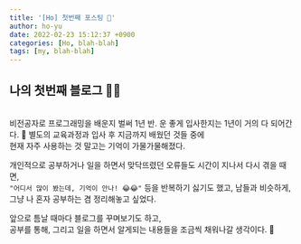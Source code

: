 ```yaml
---
title: '[Ho] 첫번째 포스팅 🎉'
author: ho-yu
date: 2022-02-23 15:12:37 +0900
categories: [Ho, blah-blah]
tags: [my, blah-blah]
---
```


## 나의 첫번째 블로그 🎊🎊
<br>
비전공자로 프로그래밍을 배운지 벌써 1년 반.    
운 좋게 입사한지는 1년이 거의 다 되어간다. 🙌  
별도의 교육과정과 입사 후 지금까지 배웠던 것들 중에 <br>
현재 자주 사용하는 것 말고는 기억이 가물가물해졌다.


개인적으로 공부하거나 일을 하면서 맞닥뜨렸던 오류들도 시간이 지나서 다시 겪을 때면,  
`"어디서 많이 봤는데, 기억이 안나! 😂😂"` 등을 반복하기 싫기도 했고, 남들과 비슷하게, <br>
그냥 나 혼자 공부하는 겸 정리해놓고 싶었다.


앞으로 틈날 때마다 블로그를 꾸며보기도 하고, <br>
공부를 통해, 그리고 일을 하면서 알게되는 내용들을
조금씩 채워나갈 생각이다. 🎈









